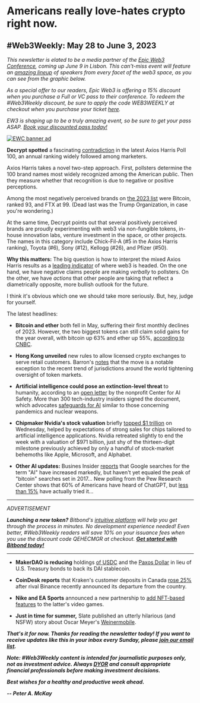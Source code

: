 # Americans really love-hates crypto right now.
## #Web3Weekly: May 28 to June 3, 2023

*This newsletter is elated to be a media partner of the [Epic Web3 Conference](https://www.epicweb3.com/), coming up June 9 in Lisbon. This can't-miss event will feature an [amazing lineup](https://www.epicweb3.com/#speaker) of speakers from every facet of the web3 space, as you can see from the graphic below.*

*As a special offer to our readers, Epic Web3 is offering a 15% discount when you purchase a Full or VC pass to their conference. To redeem the #Web3Weekly discount, be sure to apply the code WEB3WEEKLY at checkout when you purchase your ticket [here](http://bit.ly/3kDskvF).*

*EW3 is shaping up to be a truly amazing event, so be sure to get your pass ASAP. [Book your discounted pass today!](http://bit.ly/3kDskvF)*

[![EWC banner ad](https://w3w.news/img/sponsored/Speakers1.png)](http://bit.ly/3kDskvF)

**Decrypt spotted** a fascinating [contradiction](https://decrypt.co/142698/americans-may-not-love-crypto-but-these-top-brands-are-into-it) in the latest Axios Harris Poll 100, an annual ranking widely followed among marketers.

Axios Harris takes a novel two-step approach. First, pollsters determine the 100  brand names most widely recognized among the American public. Then they measure whether that recognition is due to negative or positive perceptions.

Among the most negatively perceived brands on [the 2023 list](https://www.axios.com/2023/05/23/corporate-brands-reputation-america) were Bitcoin, ranked 93, and FTX at 99. (Dead last was the Trump Organization, in case you're wondering.)

At the same time, Decrypt points out that several positively perceived brands are proudly experimenting with web3 via non-fungible tokens, in-house innovation labs, venture investment in the space, or other projects. The names in this category include Chick-Fil-A (#5 in the Axios Harris ranking), Toyota (#6), Sony (#12), Kellogg (#26), and Pfizer (#50).

**Why this matters:** The big question is how to interpret the mixed Axios Harris results as a [leading indicator](https://www.investopedia.com/terms/l/leadingindicator.asp) of where web3 is headed. On the one hand, we have negative claims people are making *verbally* to pollsters. On the other, we have *actions* that other people are taking that reflect a diametrically opposite, more bullish outlook for the future.

I think it's obvious which one we should take more seriously. But, hey, judge for yourself.

The latest headlines:

- **Bitcoin and ether** both fell in May, suffering their first monthly declines of 2023. However, the two biggest tokens can still claim solid gains for the year overall, with bitcoin up 63% and ether up 55%, [according to CNBC](https://www.cnbc.com/2023/05/31/bitcoin-falls-ahead-of-debt-ceiling-vote-heads-for-first-its-losing-month-of-the-year.html).

- **Hong Kong unveiled** new rules to allow licensed crypto exchanges to serve retail customers. Barron's [notes](https://www.barrons.com/news/hong-kong-launches-retail-friendly-rules-for-crypto-exchanges-eb6ab6c6) that the move is a notable exception to the recent trend of jurisdictions around the world tightening oversight of token markets.

- **Artificial intelligence could pose an extinction-level threat** to humanity, according to an [open letter](https://www.safe.ai/statement-on-ai-risk) by the nonprofit Center for AI Safety. More than 300 tech-industry insiders signed the document, which advocates [safeguards for AI](https://www.nytimes.com/2023/05/30/technology/ai-threat-warning.html) similar to those concerning pandemics and nuclear weapons.

- **Chipmaker Nvidia's stock valuation** briefly [topped $1 trillion](https://www.reuters.com/technology/nvidia-sets-eye-1-trillion-market-value-2023-05-30/) on Wednesday, helped by expectations of strong sales for chips tailored to artificial intelligence applications. Nvidia retreated slightly to end the week with a valuation of $971 billion, just shy of the thirteen-digit milestone previously achieved by only a handful of stock-market behemoths like Apple, Microsoft, and Alphabet.

- **Other AI updates:** Busines Insider [reports](https://www.businessinsider.com/ai-trending-google-search-bitcoin-metaverse-chatgpt-artificial-intelligence-2023-5) that Google searches for the term "AI" have increased markedly, but haven't yet equaled the peak of "bitcoin" searches set in 2017... New polling from the Pew Research Center shows that 60% of Americans have heard of ChatGPT, but [less than 15%](https://www.pewresearch.org/short-reads/2023/05/24/a-majority-of-americans-have-heard-of-chatgpt-but-few-have-tried-it-themselves/) have actually tried it...

<hr>
 <em>
  <p id="adtag">ADVERTISEMENT</p>
  <p><strong>Launching a new token?</strong> Bitbond's <a href="https://tokentool.bitbond.com/?utm_content=">intuitive platform</a> will help you get through the process in minutes. No development experience needed! Even better, #Web3Weekly readers will save 10% on your issuance fees when you use the discount code QEHECMGR at checkout. <strong><a href="https://tokentool.bitbond.com/?utm_content=">Get started with Bitbond today!</a></strong>
 </em></p>
<hr>

- **MakerDAO is reducing** holdings [of USDC](https://decrypt.co/142801/usdc-backing-makers-stablecoin-dai-plummets) and the [Paxos Dollar](https://www.coindesk.com/markets/2023/06/01/makerdao-votes-to-ditch-500m-in-paxos-dollar-stablecoin-from-reserve-assets/) in lieu of U.S. Treasury bonds to back its DAI stablecoin.

- **CoinDesk reports** that Kraken's customer deposits in Canada [rose 25%](https://www.coindesk.com/business/2023/06/01/crypto-exchange-krakens-canada-customer-deposits-rose-25-after-binance-announced-departure/) after rival Binance recently announced its departure from the country.

- **Nike and EA Sports** announced a new partnership to [add NFT-based features](https://www.coindesk.com/web3/2023/06/01/nike-is-bringing-its-swoosh-nfts-to-ea-sports-games/) to the latter's video games.

- **Just in time for summer,** Slate published an utterly hilarious (and NSFW) story about Oscar Meyer's [Weinermobile](https://slate.com/human-interest/2023/05/oscar-mayer-wienermobile-drivers-sex-jamie-loftus-hot-dog.html).

_**That's it for now. Thanks for reading the newsletter today! If you want to receive updates like this in your inbox every Sunday, please [join our email list](https://w3w.news).**_

_**Note: #Web3Weekly content is intended for journalistic purposes only, not as investment advice. Always [DYOR](https://www.urbandictionary.com/define.php?term=DYOR) and consult appropriate financial professionals before making investment decisions.**_

_**Best wishes for a healthy and productive week ahead.**_  

_**-- Peter A. McKay**_
